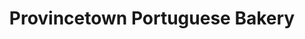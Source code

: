 ---
title: "Provincetown Portuguese Bakery"
url: /provincetown/provincetown-portuguese-bakery/
shop: bakery
---